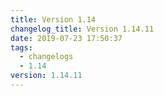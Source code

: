 ```yaml
---
title: Version 1.14
changelog_title: Version 1.14.11
date: 2019-07-23 17:50:37
tags:
  - changelogs
  - 1.14
version: 1.14.11
---
```


<script src="https://gist.github.com/spinnaker-release/76e14bf88350b9b84d6e8d5904647cb0.js"/>
